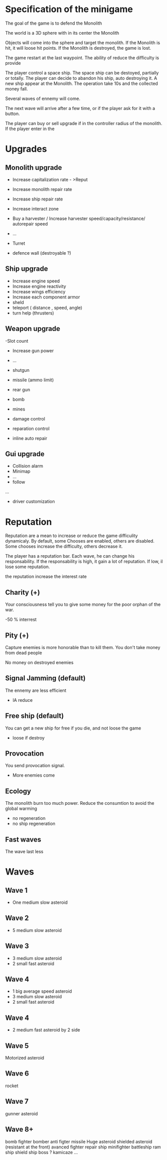 Specification of the minigame
=============================


The goal of the game is to defend the Monolith

The world is a 3D sphere with in its center the Monolith

Objects will come into the sphere and target the monolith. If the Monolith is hit, it will loose hit points. If the Monolith is destroyed, the game is lost.

The game restart at the last waypoint. The ability of reduce the difficulty is provide


The player control a space ship. The space ship can be destoyed, partially or totally. The player can decide to abandon his ship, auto destroying it. A new ship appear at the Monolith. The operation take 10s and the collected money fall.


Several waves of ennemy will come.


The next wave will arrive after a few time, or if the player ask for it with a button.

The player can buy or sell upgrade if in the controller radius of the monolith. If the player enter in the 


Upgrades
========


Monolith upgrade
----------------
- Increase capitalization rate - >Reput
- Increase monolith repair rate
- Increase ship repair rate
- Increase interact zone
- Buy a harvester / Increase harvester speed/capacity/resistance/ autorepair speed
- ...
- Turret

- defence wall (destroyable ?)

Ship upgrade
------------

- Increase engine speed
- Increase engine reactivity
- Increase wings efficiency
- Increase each component armor
- sheld
- teleport   ( distance , speed, angle)
- turn help (thrusters)


Weapon upgrade
--------------

-Slot count
- Increase gun power
- ...
- shutgun
- missile (ammo limit)
- rear gun
- bomb
- mines

 
- damage control
- reparation control
- inline auto repair

Gui upgrade
-----------

- Collision alarm
- Minimap
- ...
- follow

...
- driver customization

Reputation
=================

Reputation are a mean to increase or reduce the game difficulity dynamicaly.
By default, some Chooses are enabled, others are disabled. Some chooses increase the difficulty, others decrease it.

The player has a reputation bar. Each wave, he can change his responsability. If the responsability is high, it gain a lot of reputation. If low, il lose some reputation.

the reputation increase the interest rate


Charity (+)
-------
Your consciousness tell you to give some money for the poor orphan of the war.

-50 % interrest

Pity (+)
--------
Capture enemies is more honorable than to kill them. You don't take money from dead people

No money on destroyed enemies


Signal Jamming (default)
------------------------
The ennemy are less efficient

* IA reduce

Free ship (default)
-------------------
You can get a new ship for free if you die, and not loose the game

* loose if destroy

Provocation
-----------
You send provocation signal.

* More enemies come

Ecology
-------

The monolith burn too much power. Reduce the consumtion to avoid the global warming

* no regeneration
* no ship regeneration


Fast waves
----------

The wave last less

Waves
=====

Wave 1
------

- One medium slow asteroid


Wave 2
------

- 5 medium slow asteroid


Wave 3
------

- 3 medium slow asteroid
- 2 small fast asteroid



Wave 4
------

- 1 big average speed asteroid
- 3 medium slow asteroid
- 2 small fast asteroid


Wave 4
------

- 2 medium fast asteroid by 2 side


Wave 5
------

Motorized asteroid


Wave 6
------

rocket


Wave 7
------

gunner asteroid

Wave 8+
------

bomb
fighter
bomber
anti figter missile
Huge asteroid
shielded asteroid (resistant at the front)
avanced fighter
repair ship
minifighter
battleship
ram ship
shield ship
boss ?
kamicaze
...





















